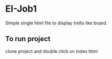 # EI-Job1

Simple single html file to display trello like board.

## To run project

clone project and double click on index.html
